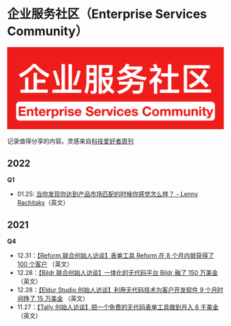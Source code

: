 # 企业服务社区（Enterprise Services Community）
![Logo](./assets/logo.png)

记录值得分享的内容。灵感来自[科技爱好者周刊](https://github.com/ruanyf/weekly)

## 2022
**Q1**
- 01.25: [当你发现你达到产品市场匹配的时候你感觉怎么样？ - Lenny Rachitsky](https://www.producthunt.com/stories/what-it-feels-like-when-you-ve-found-product-market-fit-by-lenny-rachitsky)（英文）

## 2021
**Q4**

- 12.31：[【Reform 联合创始人访谈】表单工具 Reform 在 8 个月内就获得了 100 个客户](https://www.failory.com/interview/reform) （英文）
- 12.28：[【Bildr 联合创始人访谈】一体化的无代码平台 Bildr 融了 150 万美金](https://www.failory.com/interview/bildr) （英文）
- 12.28：[【Eldur Studio 创始人访谈】利用无代码技术为客户开发软件 9 个月时间挣了 15 万美金](https://www.indiehackers.com/post/launched-my-own-no-code-agency-and-hit-150k-in-revenue-in-9-months-ama-d620e51dfa) （英文）
- 11.27：[【Tally 创始人访谈】把一个免费的无代码表单工具做到月入 6 千美金](https://www.failory.com/interview/tally) （英文）
